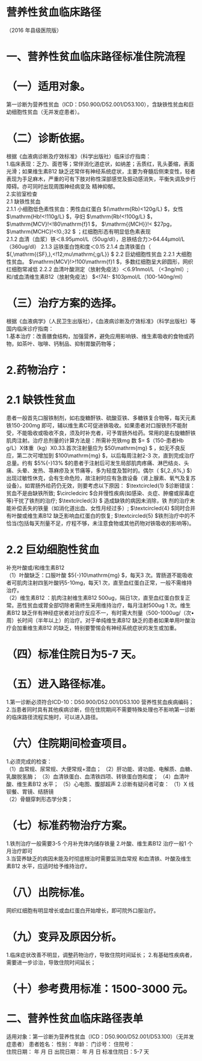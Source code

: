 # 营养性贫血临床路径  
（2016 年县级医院版）  
# 一、营养性贫血临床路径标准住院流程  
# （一）适用对象。  
第一诊断为营养性贫血（ICD：D50.900/D52.001/D53.100），含缺铁性贫血和巨幼细胞性贫血（无并发症患者）。  
# （二）诊断依据。  
根据《血液病诊断及疗效标准》（科学出版社）临床诊疗指南：  
1.临床表现：乏力、面苍等；常伴消化道症状，如纳差；舌质红，乳头萎缩，表面光滑；如果维生素B12 缺乏还常伴有神经系统症状，主要为脊髓后侧束变性，轻者表现为手足麻木，严重的可有下肢对称性深部感觉及振动感消失，平衡失调及步行障碍。亦可同时出现周围神经病变及 精神抑郁。  
2.实验室检查  
2.1 缺铁性贫血  
2.1.1 小细胞低色素性贫血：男性血红蛋白 $(\mathrm{Rb)<120g/L} $，女性 $\mathrm{Hb\!<\!110g/L} $，孕妇 $\mathrm{Rb\!<\!100g/L} $， $\mathrm{MCV}\!<\!80\mathrm{f}1 $， $\mathrm{{MCH}}\!< $27pg， $\mathrm{MCHC}\!<\!0.\;32 $ ；红细胞形态有明显低色素表现  
2.1.2 血清（血浆）铁＜8.95μmol/L（50ug/dl），总铁结合力＞64.44μmol/L（360ug/dl） 
2.1.3 运铁蛋白饱和度＜0.15 
2.1.4 血清铁蛋白（ $(\,\mathrm{{SF}\,)\,\<\!12\;mu\mathrm{\;g/L}} $ 
2.2 巨幼细胞性贫血 
 2.2.1 大细胞性贫血。 $\mathrm{MCV}\!>\!100\mathrm{f}1 $，多数红细胞呈大卵圆形，网织红细胞常减低 
 2.2.2 血清叶酸测定（放射免疫法）＜6.91nmol/L
 （<3ng/ml）;和/或血清维生素B12（放射免疫法） $<\!74\!- $103pmol/L（100-140ng/ml）  
# （三）治疗方案的选择。  
根据《血液病学》（人民卫生出版社），《血液病诊断及疗效标准》（科学出版社）等国内临床诊疗指南：  
1.基本治疗：改善膳食结构，加强营养，避免应用影响铁、维生素吸收的食物或药物，如茶叶、咖啡、钙制品、抑制胃酸药物等；  
# 2.药物治疗：  
# 2.1 缺铁性贫血  
患者一般首先口服铁制剂，如右旋糖酐铁、硫酸亚铁、多糖铁复合物等，每天元素铁150-200mg 即可，辅以维生素C可促进铁吸收。如果患者对口服铁剂不能耐受，不能吸收或吸收不良，须及时补充者，可予胃肠外给药。常用的是右旋糖酐铁肌肉注射。治疗总剂量的计算方法是：所需补充铁mg 数 $= $（150-患者Hb g/L）Х体重（kg）Х0.33.首次注射量应为 $50\mathrm{mg} $ ，如无不良反应，第二次可增加到 $100\mathrm{mg} $，以后每周注射2-3 次，直到完成治疗总量。约有 $5\%{-}13\% $的患者于注射后可发生局部肌肉疼痛、淋巴结炎、头痛、头晕、发热、荨麻疹及关节痛等，多为轻度及暂时的。偶尔（ $(\,2.\,6\%\,) $）出现过敏性休克，会有生命危险，故注射时应有急救设备（肾上腺素、氧气及复苏设备）。如胃肠外给药仍无效，则要考虑以下原因： $\textcircled{1} $诊断错误：贫血不是由缺铁所致; $\circledcirc $合并慢性疾病(如感染、炎症、肿瘤或尿毒症等)干扰了铁剂的治疗; $\textcircled{3} $ 造成缺铁的病因未消除，铁 剂的治疗未能补偿丢失的铁量（如消化道出血、女性月经过多）; $\textcircled{4} $同时合并有叶酸或维生素B12 缺乏影响血红蛋白的恢复; $\textcircled{5} $铁剂治疗中的不恰当(包括每天剂量不足，疗程不够，未注意食物或其他药物对铁吸收的影响等)。  
# 2.2 巨幼细胞性贫血  
补充叶酸或/和维生素B12  
（1）叶酸缺乏：口服叶酸 $5{-}10\mathrm{mg} $，每天3 次。胃肠道不能吸收者可肌肉注射四氢叶酸钙5-10mg，每天1 次，直至血红蛋白正常，一般不需维持治疗。  
（2）维生素B12 ：肌肉注射维生素B12 500ug，隔日1次，直至血红蛋白恢复正常。恶性贫血或胃全部切除者需终生采用维持治疗，每月注射500ug 1 次。维生素B12 缺乏伴有神经症状者对治疗反应不一，有时需大剂量（500-1000ug/（次•周）长时间（半年以上）的治疗。对于单纯维生素B12 缺乏的患者如果单用叶酸治疗会加重维生素B12 的缺乏，特别要警惕会有神经系统症状的发生或加重。  
# （四）标准住院日为5-7 天。  
# （五）进入路径标准。  
1.第一诊断必须符合ICD-10：D50.900/D52.001/D53.100 营养性贫血疾病编码；  
2.当患者同时具有其他疾病诊断，但在住院期间不需要特殊处理也不影响第一诊断的临床路径流程实施时，可以进入路径。  
# （六）住院期间检查项目。  
1.必须完成的检查：  
（1）血常规、尿常规、大便常规+潜血； 
（2）肝功能、肾功能、电解质、血糖、乳酸脱氢酶； 
（3）血清铁蛋白、血清铁四项、转铁蛋白饱和度； 
（4）血清叶酸、维生素B12 水平； 
（5）心电图、腹部超声 
2.诊断有疑问者可查： 
（1）X 线钡餐、胃镜、结肠镜  
（2）骨髓穿刺形态学分类；  
# （七）标准药物治疗方案。  
1.铁剂治疗一般需要3-5 个月补充体内储存铁量 
2.叶酸、维生素B12 治疗一般1 个月治疗即可  
3.当营养缺乏的病因未能及时彻底根治时需要监测血常规 和血清铁、叶酸及维生素B12 水平，应适时给予维持治疗。  
# （八）出院标准。  
网织红细胞有明显增长或血红蛋白开始增长，即可院外口服治疗。  
# （九）变异及原因分析。  
1.临床症状改善不明显，调整药物治疗，导致住院时间延长； 2.有基础性疾病者，需要进一步诊治，导致住院时间延长；  
# （十）参考费用标准：1500-3000 元。  
# 二、营养性贫血临床路径表单  
适用对象：第一诊断为营养性贫血（ICD：D50.900/D52.001/D53.100）（无并发症患者） 患者姓名：          性别：      年龄：       门诊号：         住院号：  
住院日期：     年    月    日 出院日期：     年    月    日  标准住院日：5-7 天  
